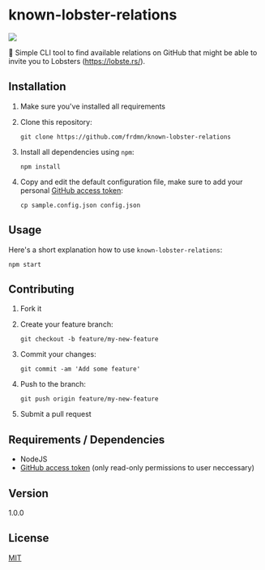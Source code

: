 # known-lobster-relations

![](https://i.imgur.com/wVu2wdS.png)

🦞 Simple CLI tool to find available relations on GitHub that might be able to invite you to Lobsters (https://lobste.rs/).

## Installation

1. Make sure you've installed all requirements
2. Clone this repository:

    ```shell
    git clone https://github.com/frdmn/known-lobster-relations
    ```

3. Install all dependencies using `npm`:

    ```shell
    npm install
    ```

4. Copy and edit the default configuration file, make sure to add your personal [GitHub access token](https://github.com/settings/tokens):

    ```shell
    cp sample.config.json config.json
    ```

## Usage

Here's a short explanation how to use `known-lobster-relations`:

```shell
npm start
```

## Contributing

1. Fork it
2. Create your feature branch:

    ```shell
    git checkout -b feature/my-new-feature
    ```

3. Commit your changes:

    ```shell
    git commit -am 'Add some feature'
    ```

4. Push to the branch:

    ```shell
    git push origin feature/my-new-feature
    ```

5. Submit a pull request

## Requirements / Dependencies

* NodeJS
* [GitHub access token](https://github.com/settings/tokens) (only read-only permissions to user neccessary)

## Version

1.0.0

## License

[MIT](LICENSE)
